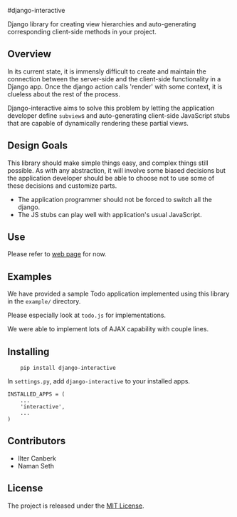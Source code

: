 #django-interactive

Django library for creating view hierarchies and auto-generating corresponding client-side methods in your project.

## Overview

In its current state, it is immensly difficult to create and maintain the connection between the server-side and the client-side functionality in a Django app. Once the django action calls 'render' with some context, it is clueless about the rest of the process.

Django-interactive aims to solve this problem by letting the application developer define `subview`s and auto-generating client-side JavaScript stubs that are capable of dynamically rendering these partial views.

## Design Goals

This library should make simple things easy, and complex things still possible. As with any abstraction, it will involve some biased decisions but the application developer should be able to choose not to use some of these decisions and customize parts.

* The application programmer should not be forced to switch all the django.
* The JS stubs can play well with application's usual JavaScript.


## Use

Please refer to [web page](http://icanberk.github.io/django-interactive) for now.

## Examples

We have provided a sample Todo application implemented using this library in the `example/` directory. 

Please especially look at `todo.js` for implementations.

We were able to implement lots of AJAX capability with couple lines.


## Installing


```
	pip install django-interactive
```


In `settings.py`, add `django-interactive` to your installed apps.

```
INSTALLED_APPS = (
    ...
    'interactive',
    ...
)
```

## Contributors

* Ilter Canberk
* Naman Seth

## License

The project is released under the [MIT License](http://opensource.org/licenses/mit-license.php).

